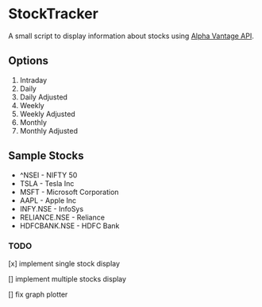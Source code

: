 # StockTracker

A small script to display information about stocks using [Alpha Vantage API](https://www.alphavantage.co/).

## Options

1. Intraday
2. Daily
3. Daily Adjusted
4. Weekly
5. Weekly Adjusted
6. Monthly
7. Monthly Adjusted

## Sample Stocks

* ^NSEI - NIFTY 50
* TSLA - Tesla Inc
* MSFT - Microsoft Corporation
* AAPL - Apple Inc
* INFY.NSE - InfoSys
* RELIANCE.NSE - Reliance
* HDFCBANK.NSE - HDFC Bank

### TODO

[x] implement single stock display

[] implement multiple stocks display

[] fix graph plotter
